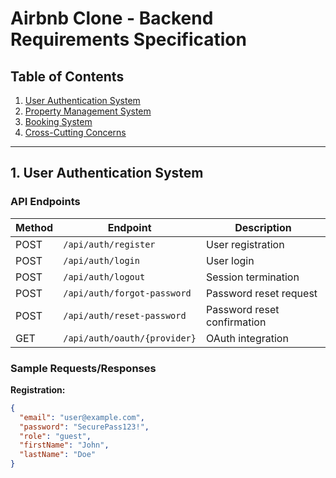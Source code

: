 # Airbnb Clone - Backend Requirements Specification

## Table of Contents
1. [User Authentication System](#1-user-authentication-system)
2. [Property Management System](#2-property-management-system)
3. [Booking System](#3-booking-system)
4. [Cross-Cutting Concerns](#4-cross-cutting-concerns)

---

## 1. User Authentication System

### API Endpoints
| Method | Endpoint                     | Description                  |
|--------|------------------------------|------------------------------|
| POST   | `/api/auth/register`         | User registration            |
| POST   | `/api/auth/login`            | User login                   |
| POST   | `/api/auth/logout`           | Session termination          |
| POST   | `/api/auth/forgot-password`  | Password reset request       |
| POST   | `/api/auth/reset-password`   | Password reset confirmation  |
| GET    | `/api/auth/oauth/{provider}` | OAuth integration            |

### Sample Requests/Responses
**Registration:**
```json
{
  "email": "user@example.com",
  "password": "SecurePass123!",
  "role": "guest",
  "firstName": "John",
  "lastName": "Doe"
}
